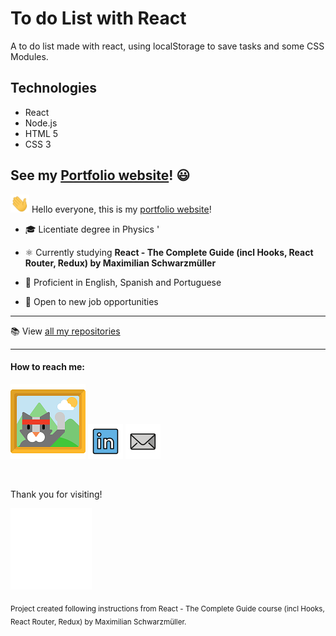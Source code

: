 # To do List with React
A to do list made with react, using localStorage to save tasks and some CSS Modules.

## Technologies

- React
- Node.js
- HTML 5
- CSS 3

## See my [Portfolio website](https://PERicci.github.io/)! 😃

<img src="./wave2.gif" width="30px"> Hello everyone, this is my [portfolio website](https://PERicci.github.io/)!

- :mortar_board: Licentiate degree in Physics
'
- :atom_symbol: Currently studying **React - The Complete Guide (incl Hooks, React Router, Redux) by Maximilian Schwarzmüller**

- :speech_balloon: Proficient in English, Spanish and Portuguese

- :necktie: Open to new job opportunities

---

:books: View [all my repositories](https://github.com/PERicci?tab=repositories)

---

#### How to reach me:

[![portfolio](./portfolio120.png)][1]
[![linkedin](./linkedin.png)][2]
[![mail](./mail.png)][3]

[1]: https://PERicci.github.io/
[2]: https://www.linkedin.com/in/pedro-eugenio-ricciardi-a356a2219/
[3]: mailto:riccip@hotmail.com

<br>

Thank you for visiting!

<img src="./thanks.gif" width="130px">


<sub>Project created following instructions from React - The Complete Guide course (incl Hooks, React Router, Redux) by Maximilian Schwarzmüller.</sub>